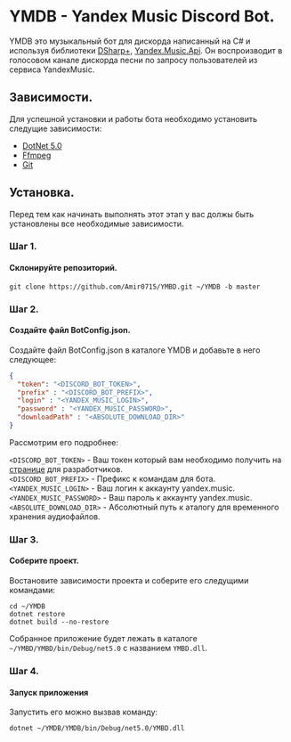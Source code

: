 # YMDB - Yandex Music Discord Bot.
YMDB это музыкальный бот для дискорда написанный на C# и используя библиотеки [DSharp+](https://github.com/DSharpPlus/DSharpPlus), [Yandex.Music.Api](https://github.com/K1llMan/Yandex.Music.Api). Он воспроизводит в голосовом канале дискорда песни по запросу пользователей из сервиса YandexMusic.

## Зависимости.
Для успешной установки и работы бота необходимо установить следущие зависимости:

- [DotNet 5.0](https://dotnet.microsoft.com/download/dotnet/5.0)
- [Ffmpeg](https://ffmpeg.org/download.html)
- [Git](https://git-scm.com/downloads)

## Установка.
Перед тем как начинать выполнять этот этап у вас должы быть установлены все необходимые зависимости.

### Шаг 1.

#### Склонируйте репозиторий.

```terminal
git clone https://github.com/Amir0715/YMBD.git ~/YMDB -b master
```

### Шаг 2.
#### Создайте файл BotConfig.json.
Создайте файл BotConfig.json в каталоге YMDB и добавьте в него следующее:

```json
{
  "token": "<DISCORD_BOT_TOKEN>",
  "prefix" : "<DISCORD_BOT_PREFIX>",
  "login" : "<YANDEX_MUSIC_LOGIN>",
  "password" : "<YANDEX_MUSIC_PASSWORD>",
  "downloadPath" : "<ABSOLUTE_DOWNLOAD_DIR>"
}
```
Рассмотрим его подробнее:<br>

`<DISCORD_BOT_TOKEN>` - Ваш токен который вам необходимо получить на [странице](https://discord.com/developers/applications) для разработчиков.</br>
`<DISCORD_BOT_PREFIX>` - Префикс к командам для бота.</br>
`<YANDEX_MUSIC_LOGIN>` - Ваш логин к аккаунту yandex.music.</br>
`<YANDEX_MUSIC_PASSWORD>` - Ваш пароль к аккаунту yandex.music.</br>
`<ABSOLUTE_DOWNLOAD_DIR>` - Абсолютный путь к аталогу для временного хранения аудиофайлов.</br>

### Шаг 3. 

#### Соберите проект. 
Востановите зависимости проекта и соберите его следущими командами:
```terminal
cd ~/YMDB
dotnet restore
dotnet build --no-restore
```
Собранное приложение будет лежать в каталоге `~/YMBD/YMBD/bin/Debug/net5.0` с названием `YMBD.dll`.  

### Шаг 4.
#### Запуск приложения 
Запустить его можно вызвав команду: 
```terminal
dotnet ~/YMDB/YMDB/bin/Debug/net5.0/YMBD.dll
```